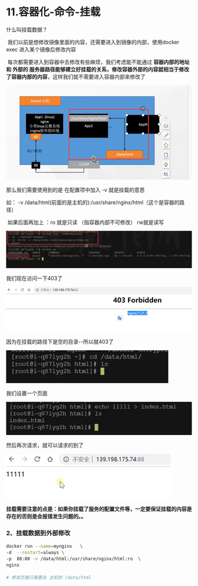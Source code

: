 # 11.容器化-命令-挂载



什么叫挂载数据？

​	我们以前是想修改镜像里面的内容，还需要进入到镜像的内部，使用docker exec 进入某个镜像后修改内容

​	每次都需要进入到容器中去修改有些麻烦，我们考虑能不能通过 **容器内部的地址和 外部的 服务器路径能够建立好挂载的关系，修改容器外部的内容就相当于修改了容器内部的内容**，这样我们就不需要进入容器内部来修改了



![1643356842102](../../.vuepress/public/images/1643356842102.png)





那么我们需要使用到的是 在配置项中加入 -v 就是挂载的意思

如： -v /data/html(前面的是主机的):/usr/share/nginx/html（这个是容器的路径）

​	如果后面再加上 ：ro 就是只读 （指容器内部不可修改） rw就是读写

![1643357419915](../../.vuepress/public/images/1643357419915.png)





我们现在访问一下403了

![1643357453373](../../.vuepress/public/images/1643357453373.png)



因为在挂载的路径下是空的目录--所以就403了

![1643357527430](../../.vuepress/public/images/1643357527430.png)



我们设置一个页面

![1643357563919](../../.vuepress/public/images/1643357563919.png)



然后再次请求，就可以请求的到了

![1643357578988](../../.vuepress/public/images/1643357578988.png)

​		**挂载需要注意的点是：如果你挂载了服务的配置文件等，一定要保证挂载的内容是存在的否则是会报错发生问题的。。**



### 2、挂载数据到外部修改

```bash
docker run --name=mynginx   \
-d  --restart=always \
-p  88:80 -v /data/html:/usr/share/nginx/html:ro  \
nginx

# 修改页面只需要去 主机的 /data/html
```



## 







































































































































